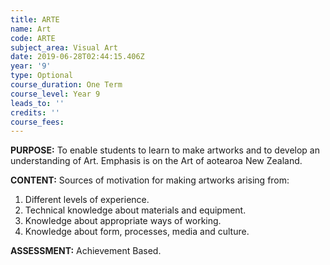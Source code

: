 ```yaml
---
title: ARTE
name: Art
code: ARTE
subject_area: Visual Art
date: 2019-06-28T02:44:15.406Z
year: '9'
type: Optional
course_duration: One Term
course_level: Year 9
leads_to: ''
credits: ''
course_fees: 
---
```

**PURPOSE:** To enable students to learn to make artworks and to develop an understanding of Art. Emphasis is on the Art of aotearoa New Zealand.


**CONTENT:** Sources of motivation for making artworks arising from:

1. Different levels of experience.
2. Technical knowledge about materials and equipment.
3. Knowledge about appropriate ways of working.
4. Knowledge about form, processes, media and culture.

**ASSESSMENT:** Achievement Based.
